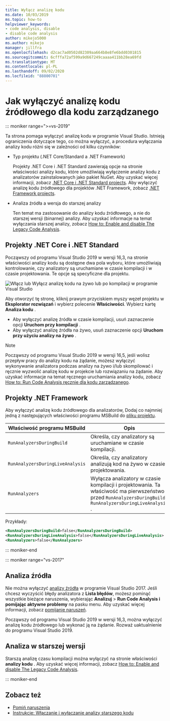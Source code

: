 ```yaml
---
title: Wyłącz analizę kodu
ms.date: 10/03/2019
ms.topic: how-to
helpviewer_keywords:
- code analysis, disable
- disable code analysis
author: mikejo5000
ms.author: mikejo
manager: jillfra
ms.openlocfilehash: d2cac7ad0502d82309aa664b8e8fe6bdd0301815
ms.sourcegitcommit: 6cfffa72af599a9d667249caaaa411bb28ea69fd
ms.translationtype: MT
ms.contentlocale: pl-PL
ms.lasthandoff: 09/02/2020
ms.locfileid: "88800701"
---
```

# <a name="how-to-disable-source-code-analysis-for-managed-code"></a>Jak wyłączyć analizę kodu źródłowego dla kodu zarządzanego

::: moniker range=">=vs-2019"

Ta strona pomaga wyłączyć analizę kodu w programie Visual Studio. Istnieją ograniczenia dotyczące tego, co można wyłączyć, a procedura wyłączania analizy kodu różni się w zależności od kilku czynników:

- Typ projektu (.NET Core/Standard a .NET Framework)

  Projekty .NET Core i .NET Standard zawierają opcje na stronie właściwości analizy kodu, które umożliwiają wyłączenie analizy kodu z analizatorów zainstalowanych jako pakiet NuGet. Aby uzyskać więcej informacji, zobacz [.NET Core i .NET Standard projects](#net-core-and-net-standard-projects). Aby wyłączyć analizę kodu źródłowego dla projektów .NET Framework, zobacz [.NET Framework projects](#net-framework-projects).

- Analiza źródła a wersja do starszej analizy

  Ten temat ma zastosowanie do analizy kodu źródłowego, a nie do starszej wersji (binarnej) analizy. Aby uzyskać informacje na temat wyłączania starszej analizy, zobacz [How to: Enable and disable The Legacy Code Analysis](how-to-enable-and-disable-automatic-code-analysis-for-managed-code.md).

## <a name="net-core-and-net-standard-projects"></a>Projekty .NET Core i .NET Standard

Począwszy od programu Visual Studio 2019 w wersji 16,3, na stronie właściwości analizy kodu są dostępne dwa pola wyboru, które umożliwiają kontrolowanie, czy analizatory są uruchamiane w czasie kompilacji i w czasie projektowania. Te opcje są specyficzne dla projektu.

![Włącz lub Wyłącz analizę kodu na żywo lub po kompilacji w programie Visual Studio](media/run-on-build-run-live-analysis.png)

Aby otworzyć tę stronę, kliknij prawym przyciskiem myszy węzeł projektu w **Eksplorator rozwiązań** i wybierz polecenie **Właściwości**. Wybierz kartę **Analiza kodu** .

- Aby wyłączyć analizę źródła w czasie kompilacji, usuń zaznaczenie opcji **Uruchom przy kompilacji** .
- Aby wyłączyć analizę źródła na żywo, usuń zaznaczenie opcji **Uruchom przy użyciu analizy na żywo** .

> [!NOTE]
> Począwszy od programu Visual Studio 2019 w wersji 16,5, jeśli wolisz przepływ pracy do analizy kodu na żądanie, możesz wyłączyć wykonywanie analizatora podczas analizy na żywo i/lub skompilować i ręcznie wyzwolić analizę kodu w projekcie lub rozwiązaniu na żądanie. Aby uzyskać informacje na temat ręcznego uruchamiania analizy kodu, zobacz [How to: Run Code Analysis ręcznie dla kodu zarządzanego](how-to-run-code-analysis-manually-for-managed-code.md).

## <a name="net-framework-projects"></a>Projekty .NET Framework

Aby wyłączyć analizę kodu źródłowego dla analizatorów, Dodaj co najmniej jedną z następujących właściwości programu MSBuild do [pliku projektu](../ide/solutions-and-projects-in-visual-studio.md#project-file).

| Właściwość programu MSBuild | Opis | Domyślne |
| - | - | - |
| `RunAnalyzersDuringBuild` | Określa, czy analizatory są uruchamiane w czasie kompilacji. | `true` |
| `RunAnalyzersDuringLiveAnalysis` | Określa, czy analizatory analizują kod na żywo w czasie projektowania. | `true` |
| `RunAnalyzers` | Wyłącza analizatory w czasie kompilacji i projektowania. Ta właściwość ma pierwszeństwo przed `RunAnalyzersDuringBuild` i `RunAnalyzersDuringLiveAnalysis` . | `true` |

Przykłady:

```xml
<RunAnalyzersDuringBuild>false</RunAnalyzersDuringBuild>
<RunAnalyzersDuringLiveAnalysis>false</RunAnalyzersDuringLiveAnalysis>
<RunAnalyzers>false</RunAnalyzers>
```

::: moniker-end

::: moniker range="vs-2017"

## <a name="source-analysis"></a>Analiza źródła

Nie można wyłączyć [analizy źródła](roslyn-analyzers-overview.md) w programie Visual Studio 2017. Jeśli chcesz wyczyścić błędy analizatora z **Lista błędów**, możesz pominąć wszystkie bieżące naruszenia, wybierając **Analizuj**  >  **Run Code Analysis i pomijając aktywne problemy** na pasku menu. Aby uzyskać więcej informacji, zobacz [pomijanie naruszeń](use-roslyn-analyzers.md#suppress-violations).

Począwszy od programu Visual Studio 2019 w wersji 16,3, można wyłączyć analizę kodu źródłowego lub wykonać ją na żądanie. Rozważ uaktualnienie do programu Visual Studio 2019.

## <a name="legacy-analysis"></a>Analiza w starszej wersji

Starszą analizę czasu kompilacji można wyłączyć na stronie właściwości **analizy kodu** . Aby uzyskać więcej informacji, zobacz [How to: Enable and disable The Legacy Code Analysis](how-to-enable-and-disable-automatic-code-analysis-for-managed-code.md).

::: moniker-end

## <a name="see-also"></a>Zobacz też

- [Pomiń naruszenia](use-roslyn-analyzers.md#suppress-violations)
- [Instrukcje: Włączanie i wyłączanie analizy starszego kodu](how-to-enable-and-disable-automatic-code-analysis-for-managed-code.md)
